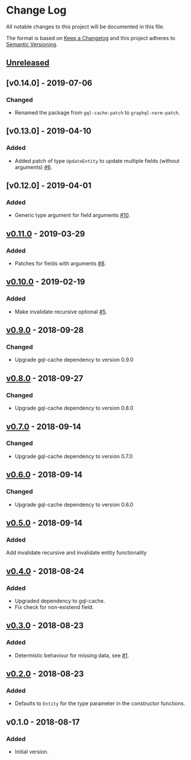 # Change Log

All notable changes to this project will be documented in this file.

The format is based on [Keep a Changelog](http://keepachangelog.com/)
and this project adheres to [Semantic Versioning](http://semver.org/).

## [Unreleased]

## [v0.14.0] - 2019-07-06

### Changed

- Renamed the package from `gql-cache-patch` to `graphql-norm-patch`.

## [v0.13.0] - 2019-04-10

### Added

- Added patch of type `UpdateEntity` to update multiple fields (without arguments) [#6](https://github.com/dividab/graphql-norm-patch/issues/6).

## [v0.12.0] - 2019-04-01

### Added

- Generic type argument for field arguments [#10](https://github.com/dividab/graphql-norm-patch/pull/10).

## [v0.11.0] - 2019-03-29

### Added

- Patches for fields with arguments [#8](https://github.com/dividab/graphql-norm-patch/pull/8).

## [v0.10.0] - 2019-02-19

### Added

- Make invalidate recursive optional [#5](https://github.com/dividab/graphql-norm-patch/pull/5).

## [v0.9.0] - 2018-09-28

### Changed

- Upgrade gql-cache dependency to version 0.9.0

## [v0.8.0] - 2018-09-27

### Changed

- Upgrade gql-cache dependency to version 0.8.0

## [v0.7.0] - 2018-09-14

### Changed

- Upgrade gql-cache dependency to version 0.7.0

## [v0.6.0] - 2018-09-14

### Changed

- Upgrade gql-cache dependency to version 0.6.0

## [v0.5.0] - 2018-09-14

### Added

Add invalidate recursive and invalidate entity functionality

## [v0.4.0] - 2018-08-24

### Added

- Upgraded dependency to gql-cache.
- Fix check for non-existend field.

## [v0.3.0] - 2018-08-23

### Added

- Determistic behaviour for missing data, see [#1](https://github.com/dividab/graphql-norm-patch/issues/1).

## [v0.2.0] - 2018-08-23

### Added

- Defaults to `Entity` for the type parameter in the constructor functions.

## v0.1.0 - 2018-08-17

### Added

- Initial version.

[unreleased]: https://github.com/dividab/graphql-norm-patch/compare/v0.11.0...master
[v0.11.0]: https://github.com/dividab/graphql-norm-patch/compare/v0.10.0...v0.11.0
[v0.10.0]: https://github.com/dividab/graphql-norm-patch/compare/v0.9.0...v0.10.0
[v0.9.0]: https://github.com/dividab/graphql-norm-patch/compare/v0.8.0...v0.9.0
[v0.8.0]: https://github.com/dividab/graphql-norm-patch/compare/v0.7.0...v0.8.0
[v0.7.0]: https://github.com/dividab/graphql-norm-patch/compare/v0.6.0...v0.7.0
[v0.6.0]: https://github.com/dividab/graphql-norm-patch/compare/v0.5.0...v0.6.0
[v0.5.0]: https://github.com/dividab/graphql-norm-patch/compare/v0.4.0...v0.5.0
[v0.4.0]: https://github.com/dividab/graphql-norm-patch/compare/v0.3.0...v0.4.0
[v0.3.0]: https://github.com/dividab/graphql-norm-patch/compare/v0.2.0...v0.3.0
[v0.2.0]: https://github.com/dividab/graphql-norm-patch/compare/v0.1.0...v0.2.0
